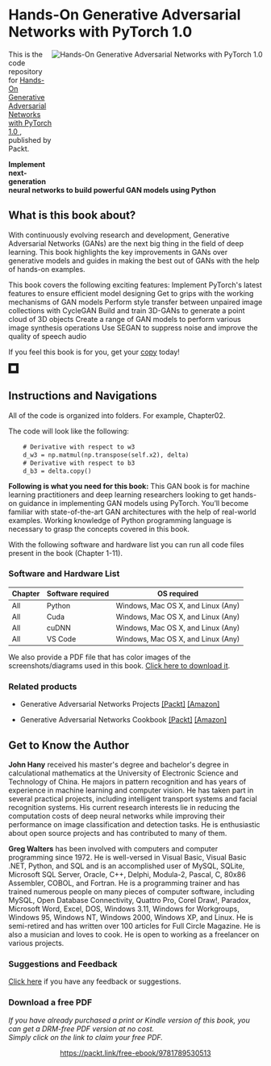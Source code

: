 # Hands-On Generative Adversarial Networks with PyTorch 1.0 

<a href="https://www.packtpub.com/data/hands-on-generative-adversarial-networks-with-pytorch-1-0?utm_source=github&utm_medium=repository&utm_campaign=9781789530513"><img src="https://www.packtpub.com/media/catalog/product/cache/e4d64343b1bc593f1c5348fe05efa4a6/9/7/9781789530513-original.png" alt="Hands-On Generative Adversarial Networks with PyTorch 1.0 " height="256px" align="right"></a>

This is the code repository for [Hands-On Generative Adversarial Networks with PyTorch 1.0 ](https://www.packtpub.com/data/hands-on-generative-adversarial-networks-with-pytorch-1-0?utm_source=github&utm_medium=repository&utm_campaign=9781789530513), published by Packt.

**Implement next-generation neural networks to build powerful GAN models using Python**

## What is this book about?
With continuously evolving research and development, Generative Adversarial Networks (GANs) are the next big thing in the field of deep learning. This book highlights the key improvements in GANs over generative models and guides in making the best out of GANs with the help of hands-on examples.


This book covers the following exciting features:
Implement PyTorch's latest features to ensure efficient model designing 
Get to grips with the working mechanisms of GAN models 
Perform style transfer between unpaired image collections with CycleGAN 
Build and train 3D-GANs to generate a point cloud of 3D objects 
Create a range of GAN models to perform various image synthesis operations 
Use SEGAN to suppress noise and improve the quality of speech audio

If you feel this book is for you, get your [copy](https://www.amazon.com/dp/1789530512) today!

<a href="https://www.packtpub.com/?utm_source=github&utm_medium=banner&utm_campaign=GitHubBanner"><img src="https://raw.githubusercontent.com/PacktPublishing/GitHub/master/GitHub.png" 
alt="https://www.packtpub.com/" border="5" /></a>

## Instructions and Navigations
All of the code is organized into folders. For example, Chapter02.

The code will look like the following:
```
    # Derivative with respect to w3
    d_w3 = np.matmul(np.transpose(self.x2), delta)
    # Derivative with respect to b3
    d_b3 = delta.copy()
```

**Following is what you need for this book:**
This GAN book is for machine learning practitioners and deep learning researchers looking to get hands-on guidance in implementing GAN models using PyTorch. You’ll become familiar with state-of-the-art GAN architectures with the help of real-world examples. Working knowledge of Python programming language is necessary to grasp the concepts covered in this book.

With the following software and hardware list you can run all code files present in the book (Chapter 1-11).
### Software and Hardware List
| Chapter | Software required | OS required |
| -------- | ------------------------------------ | ----------------------------------- |
| All | Python | Windows, Mac OS X, and Linux (Any) |
| All | Cuda | Windows, Mac OS X, and Linux (Any) |
| All | cuDNN | Windows, Mac OS X, and Linux (Any) |
| All | VS Code | Windows, Mac OS X, and Linux (Any) |


We also provide a PDF file that has color images of the screenshots/diagrams used in this book. [Click here to download it](http://www.packtpub.com/sites/default/files/downloads/9781789530513_ColorImages.pdf).

### Related products
* Generative Adversarial Networks Projects  [[Packt]](https://www.packtpub.com/big-data-and-business-intelligence/generative-adversarial-networks-projects?utm_source=github&utm_medium=repository&utm_campaign=9781789136678) [[Amazon]](https://www.amazon.com/dp/1789136679)

* Generative Adversarial Networks Cookbook  [[Packt]](https://www.packtpub.com/big-data-and-business-intelligence/generative-adversarial-networks-cookbook?utm_source=github&utm_medium=repository&utm_campaign=9781789139907) [[Amazon]](https://www.amazon.com/dp/1789139902)


## Get to Know the Author
**John Hany** received his master's degree and bachelor's degree in calculational mathematics at the University of Electronic Science and Technology of China. He majors in pattern recognition and has years of experience in machine learning and computer vision. He has taken part in several practical projects, including intelligent transport systems and facial recognition systems. His current research interests lie in reducing the computation costs of deep neural networks while improving their performance on image classification and detection tasks. He is enthusiastic about open source projects and has contributed to many of them.

**Greg Walters** has been involved with computers and computer programming since 1972. He is well-versed in Visual Basic, Visual Basic .NET, Python, and SQL and is an accomplished user of MySQL, SQLite, Microsoft SQL Server, Oracle, C++, Delphi, Modula-2, Pascal, C, 80x86 Assembler, COBOL, and Fortran. He is a programming trainer and has trained numerous people on many pieces of computer software, including MySQL, Open Database Connectivity, Quattro Pro, Corel Draw!, Paradox, Microsoft Word, Excel, DOS, Windows 3.11, Windows for Workgroups, Windows 95, Windows NT, Windows 2000, Windows XP, and Linux. He is semi-retired and has written over 100 articles for Full Circle Magazine. He is also a musician and loves to cook. He is open to working as a freelancer on various projects.


### Suggestions and Feedback
[Click here](https://docs.google.com/forms/d/e/1FAIpQLSdy7dATC6QmEL81FIUuymZ0Wy9vH1jHkvpY57OiMeKGqib_Ow/viewform) if you have any feedback or suggestions.


### Download a free PDF

 <i>If you have already purchased a print or Kindle version of this book, you can get a DRM-free PDF version at no cost.<br>Simply click on the link to claim your free PDF.</i>
<p align="center"> <a href="https://packt.link/free-ebook/9781789530513">https://packt.link/free-ebook/9781789530513 </a> </p>